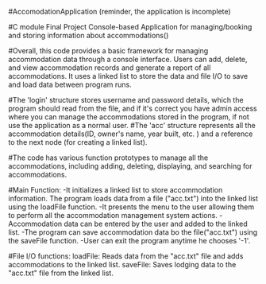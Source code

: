 #AccomodationApplication
(reminder, the application is incomplete)

#C module Final Project
Console-based Application for managing/booking and storing information about accommodations()

#Overall, this code provides a basic framework for managing accommodation data through a console interface. Users can add, delete, and view accommodation records and generate a report of all accommodations. It uses a linked list to store the data and file I/O
to save and load data between program runs.

#The 'login' structure stores username and password details, which the program should read from the file, and if it's correct you have admin access where you can manage the accommodations stored in the program, if not use the application as a normal user.
#The 'acc' structure represents all the accommodation details(ID, owner's name, year built, etc. ) and a reference to the next node (for creating a linked list).

#The code has various function prototypes to manage all the accommodations, including adding, deleting, displaying, and searching for accommodations.

#Main Function:
-It initializes a linked list to store accommodation information. The program loads data from a file ("acc.txt") into the linked list using the loadFile function.
-It presents the menu to the user allowing them to perform all the accommodation management system actions.
-Accommodation data can be entered by the user and added to the linked list.
-The program can save accommodation data bo the file("acc.txt") using the saveFile function.
-User can exit the program anytime he chooses '-1'.

#File I/O functions:
loadFile: Reads data from the "acc.txt" file and adds accommodations to the linked list.
saveFile: Saves lodging data to the "acc.txt" file from the linked list.
